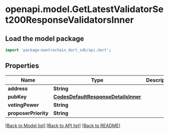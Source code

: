 # openapi.model.GetLatestValidatorSet200ResponseValidatorsInner

## Load the model package
```dart
import 'package:mantrachain_dart_sdk/api.dart';
```

## Properties
Name | Type | Description | Notes
------------ | ------------- | ------------- | -------------
**address** | **String** |  | [optional] 
**pubKey** | [**CodesDefaultResponseDetailsInner**](CodesDefaultResponseDetailsInner.md) |  | [optional] 
**votingPower** | **String** |  | [optional] 
**proposerPriority** | **String** |  | [optional] 

[[Back to Model list]](../README.md#documentation-for-models) [[Back to API list]](../README.md#documentation-for-api-endpoints) [[Back to README]](../README.md)


